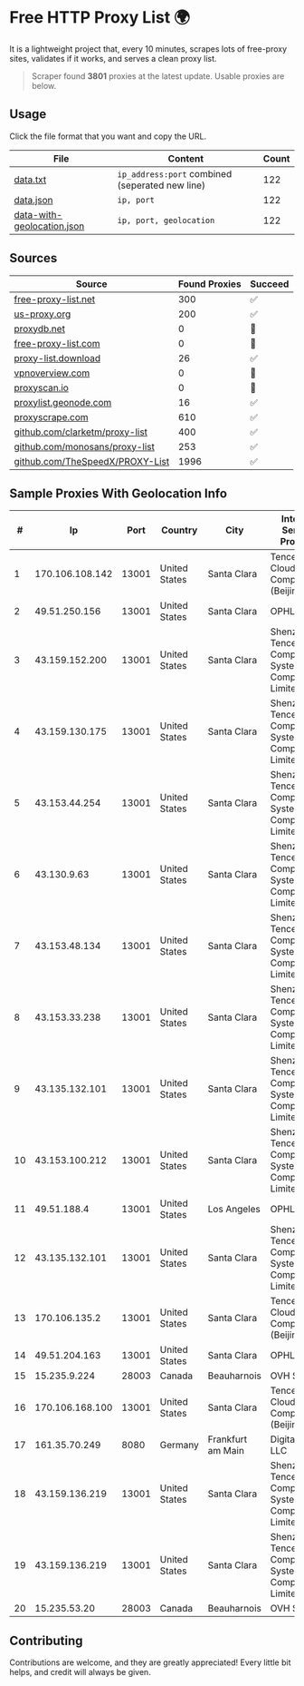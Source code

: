 
# Free HTTP Proxy List 🌍

It is a lightweight project that, every 10 minutes, scrapes lots of free-proxy sites, validates if it works, and serves a clean proxy list.


> Scraper found **3801** proxies at the latest update. Usable proxies are below.

## Usage

Click the file format that you want and copy the URL.


|File|Content|Count|
|----|-------|-----|
|[data.txt](https://raw.githubusercontent.com/themiralay/Proxy-List-World/master/data.txt)|`ip_address:port` combined (seperated new line)|122|
|[data.json](https://raw.githubusercontent.com/themiralay/Proxy-List-World/master/data.json)|`ip, port`|122|
|[data-with-geolocation.json](https://raw.githubusercontent.com/themiralay/Proxy-List-World/master/data-with-geolocation.json)|`ip, port, geolocation`|122|

## Sources

|Source|Found Proxies|Succeed|
|------|-------------|-------|
|[free-proxy-list.net](https://free-proxy-list.net)|300|✅|
|[us-proxy.org](https://www.us-proxy.org)|200|✅|
|[proxydb.net](http://proxydb.net)|0|🚫|
|[free-proxy-list.com](https://free-proxy-list.com/?page=&port=&type%5B%5D=http&type%5B%5D=https&up_time=0&search=Search)|0|🚫|
|[proxy-list.download](https://www.proxy-list.download/HTTP)|26|✅|
|[vpnoverview.com](https://vpnoverview.com/privacy/anonymous-browsing/free-proxy-servers)|0|🚫|
|[proxyscan.io](https://www.proxyscan.io)|0|🚫|
|[proxylist.geonode.com](https://proxylist.geonode.com/api/proxy-list?limit=300&page=1&sort_by=lastChecked&sort_type=desc&protocols=http,https)|16|✅|
|[proxyscrape.com](https://api.proxyscrape.com/v2/?request=displayproxies&protocol=http&timeout=10000&country=all&ssl=all&anonymity=all)|610|✅|
|[github.com/clarketm/proxy-list](https://raw.githubusercontent.com/clarketm/proxy-list/master/proxy-list-raw.txt)|400|✅|
|[github.com/monosans/proxy-list](https://raw.githubusercontent.com/monosans/proxy-list/main/proxies/http.txt)|253|✅|
|[github.com/TheSpeedX/PROXY-List](https://raw.githubusercontent.com/TheSpeedX/PROXY-List/master/http.txt)|1996|✅|


## Sample Proxies With Geolocation Info

|#|Ip|Port|Country|City|Internet Service Provider|
|-|--|----|-------|----|-------------------------|
|1|170.106.108.142|13001|United States|Santa Clara|Tencent Cloud Computing (Beijing) Co|
|2|49.51.250.156|13001|United States|Santa Clara|OPHL|
|3|43.159.152.200|13001|United States|Santa Clara|Shenzhen Tencent Computer Systems Company Limited|
|4|43.159.130.175|13001|United States|Santa Clara|Shenzhen Tencent Computer Systems Company Limited|
|5|43.153.44.254|13001|United States|Santa Clara|Shenzhen Tencent Computer Systems Company Limited|
|6|43.130.9.63|13001|United States|Santa Clara|Shenzhen Tencent Computer Systems Company Limited|
|7|43.153.48.134|13001|United States|Santa Clara|Shenzhen Tencent Computer Systems Company Limited|
|8|43.153.33.238|13001|United States|Santa Clara|Shenzhen Tencent Computer Systems Company Limited|
|9|43.135.132.101|13001|United States|Santa Clara|Shenzhen Tencent Computer Systems Company Limited|
|10|43.153.100.212|13001|United States|Santa Clara|Shenzhen Tencent Computer Systems Company Limited|
|11|49.51.188.4|13001|United States|Los Angeles|OPHL|
|12|43.135.132.101|13001|United States|Santa Clara|Shenzhen Tencent Computer Systems Company Limited|
|13|170.106.135.2|13001|United States|Santa Clara|Tencent Cloud Computing (Beijing) Co|
|14|49.51.204.163|13001|United States|Santa Clara|OPHL|
|15|15.235.9.224|28003|Canada|Beauharnois|OVH SAS|
|16|170.106.168.100|13001|United States|Santa Clara|Tencent Cloud Computing (Beijing) Co|
|17|161.35.70.249|8080|Germany|Frankfurt am Main|DigitalOcean, LLC|
|18|43.159.136.219|13001|United States|Santa Clara|Shenzhen Tencent Computer Systems Company Limited|
|19|43.159.136.219|13001|United States|Santa Clara|Shenzhen Tencent Computer Systems Company Limited|
|20|15.235.53.20|28003|Canada|Beauharnois|OVH SAS|



## Contributing

Contributions are welcome, and they are greatly appreciated! Every
little bit helps, and credit will always be given.

